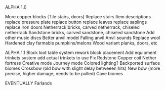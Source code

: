 ALPHA 1.0

More copper blocks (Tile stairs, doors)
Replace stairs
Item descriptions
replace pressure plate
replace button
replace leaves
replace saplings
replace iron doors
Netherrack bricks, carved netherrack, chiseled netherrack
Sandstone bricks, carved sandstone, chiseled sandstone
Add other music discs
Better anvil model
Falling anvil
Anvil sounds
Replace wool
Hardened clay
farmable pumpkins/melons
Wood variant planks, doors, etc

ALPHA 1.1
Block loot table system
rework block placement
Add equipment trinkets system
add actual trinkets to use
Fix Redstone
Copper coil
Nether fortress
Creative mode
Journey mode
Colored lighting?
Backported surface biomes
Crossbow (old bow with slight delay betweeen hits)
New bow (more precise, higher damage, needs to be pulled)
Cave biomes

EVENTUALLY
Farlands